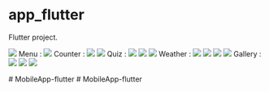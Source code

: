 # app_flutter

 Flutter project.

<img src="images/img 1.png">
 Menu :
<img src="images/img 2.png">
Counter :
<img src="images/img%202.png">

<img src="images/img%203.png">
Quiz : 
<img src="images/img%204.png">
<img src="images/img%205.png">
<img src="images/img 11.png">
Weather : 
<img src="images/img%206.png">

<img src="images/img%207.png">
<img src="images/img%208.png">
<img src="images/img%2010.png">
Gallery :
<img src="images/img 14.png">
<img src="images/img%2011.png">
<img src="images/img%2012.png">





#   M o b i l e A p p - f l u t t e r 
 
 #   M o b i l e A p p - f l u t t e r  
 